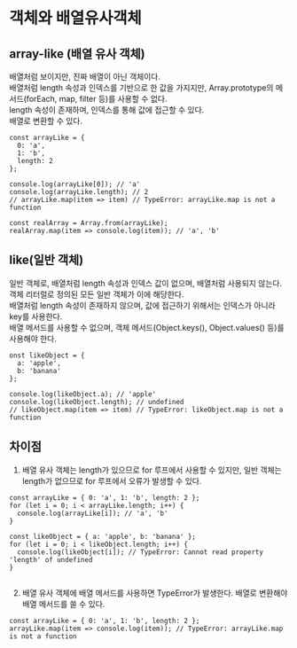 # 객체와 배열유사객체

## array-like (배열 유사 객체)

배열처럼 보이지만, 진짜 배열이 아닌 객체이다.  
배열처럼 length 속성과 인덱스를 기반으로 한 값을 가지지만, Array.prototype의 메서드(forEach, map, filter 등)를 사용할 수 없다.  
length 속성이 존재하며, 인덱스를 통해 값에 접근할 수 있다.  
배열로 변환할 수 있다.

```
const arrayLike = {
  0: 'a',
  1: 'b',
  length: 2
};

console.log(arrayLike[0]); // 'a'
console.log(arrayLike.length); // 2
// arrayLike.map(item => item) // TypeError: arrayLike.map is not a function

const realArray = Array.from(arrayLike);
realArray.map(item => console.log(item)); // 'a', 'b'
```

## like(일반 객체)

일반 객체로, 배열처럼 length 속성과 인덱스 값이 없으며, 배열처럼 사용되지 않는다.  
객체 리터럴로 정의된 모든 일반 객체가 이에 해당한다.  
배열처럼 length 속성이 존재하지 않으며, 값에 접근하기 위해서는 인덱스가 아니라 key를 사용한다.  
배열 메서드를 사용할 수 없으며, 객체 메서드(Object.keys(), Object.values() 등)를 사용해야 한다.

```
onst likeObject = {
  a: 'apple',
  b: 'banana'
};

console.log(likeObject.a); // 'apple'
console.log(likeObject.length); // undefined
// likeObject.map(item => item) // TypeError: likeObject.map is not a function
```

## 차이점

1. 배열 유사 객체는 length가 있으므로 for 루프에서 사용할 수 있지만, 일반 객체는 length가 없으므로 for 루프에서 오류가 발생할 수 있다.

```
const arrayLike = { 0: 'a', 1: 'b', length: 2 };
for (let i = 0; i < arrayLike.length; i++) {
  console.log(arrayLike[i]); // 'a', 'b'
}

const likeObject = { a: 'apple', b: 'banana' };
for (let i = 0; i < likeObject.length; i++) {
  console.log(likeObject[i]); // TypeError: Cannot read property 'length' of undefined
}


```

2. 배열 유사 객체에 배열 메서드를 사용하면 TypeError가 발생한다. 배열로 변환해야 배열 메서드를 쓸 수 있다.

```
const arrayLike = { 0: 'a', 1: 'b', length: 2 };
arrayLike.map(item => console.log(item)); // TypeError: arrayLike.map is not a function

```
